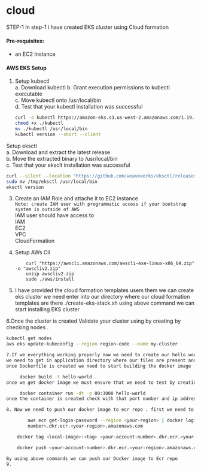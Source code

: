 # cloud
STEP-1
In step-1 i have created EKS cluster using Cloud formation 
#### Pre-requisites: 
  - an EC2 Instance 

#### AWS EKS Setup 
1. Setup kubectl   
   a. Download kubectl
   b. Grant execution permissions to kubectl executable   
   c. Move kubectl onto /usr/local/bin   
   d. Test that your kubectl installation was successful    
   ```sh 
   curl -o kubectl https://amazon-eks.s3.us-west-2.amazonaws.com/1.19.6/2021-01-05/bin/linux/amd64/kubectl
   chmod +x ./kubectl
   mv ./kubectl /usr/local/bin 
   kubectl version --short --client
   ```
 Setup eksctl   
   a. Download and extract the latest release   
   b. Move the extracted binary to /usr/local/bin   
   c. Test that your eksclt installation was successful   
   ```sh
   curl --silent --location "https://github.com/weaveworks/eksctl/releases/latest/download/eksctl_$(uname -s)_amd64.tar.gz" | tar xz -C /tmp
   sudo mv /tmp/eksctl /usr/local/bin
   eksctl version
   ```
3. Create an IAM Role and attache it to EC2 instance    
   `Note: create IAM user with programmatic access if your bootstrap system is outside of AWS`   
   IAM user should have access to   
   IAM   
   EC2   
   VPC    
   CloudFormation
4. Setup AWs Cli

           curl "https://awscli.amazonaws.com/awscli-exe-linux-x86_64.zip" -o "awscliv2.zip"
           unzip awscliv2.zip
           sudo ./aws/install

5. I have provided the cloud formation templates usem them we can create eks cluster
 we need enter into our directory where our cloud formation templates are there 
              ./create-eks-stack.sh
using above command we can start installing EKS cluster

6.Once the cluster is created  Validate your cluster using by creating by checking nodes .
   ```sh 
   kubectl get nodes
   aws eks update-kubeconfig --region region-code --name my-cluster

7.If we everything working properly now we need to create our hello world application.
  we need to get in application directory where our files are present and in order to build the application we need to create Dockerfile.
once Dockerfile is created we need to start building the docker image 

        docker build -t hello-world .
once we get docker image we must ensure that we need to test by creating docker container

        docker container run -dt -p 80:3000 hello-world
once the container is created check with that port number and ip address in browser we can access the application .If every thing goes well.

8. Now we need to push our docker image to ecr repo . first we need to create repository in ECR 

           aws ecr get-login-password --region <your-region> | docker login --username AWS --password-stdin <your-account- 
           number>.dkr.ecr.<your-region>.amazonaws.com

       docker tag <local-image>:<tag> <your-account-number>.dkr.ecr.<your-region>.amazonaws.com/<repository-name>:<tag>

       docker push <your-account-number>.dkr.ecr.<your-region>.amazonaws.com/<repository-name>:<tag>

 By using above commands we can push our Docker image to Ecr repo
9. 
